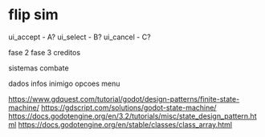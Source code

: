 # flip sim
ui_accept - A?
ui_select - B?
ui_cancel - C?

fase 2
fase 3
creditos

sistemas
combate

dados
infos inimigo
opcoes menu

https://www.gdquest.com/tutorial/godot/design-patterns/finite-state-machine/
https://gdscript.com/solutions/godot-state-machine/
https://docs.godotengine.org/en/3.2/tutorials/misc/state_design_pattern.html
https://docs.godotengine.org/en/stable/classes/class_array.html